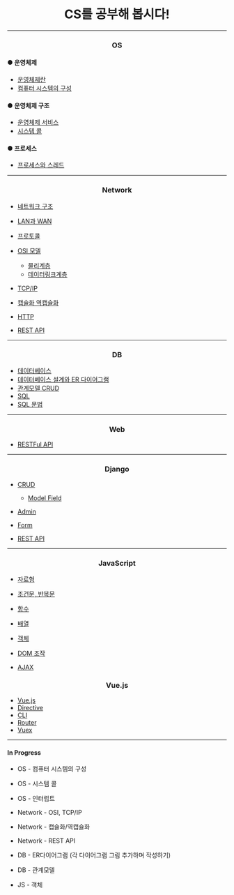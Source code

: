 # <center>CS를 공부해 봅시다!</center>
--------------------------------------
### <center>OS</center>
#### ● 운영체제
- [운영체제란](OS/운영체제/운영체제란.md)
- [컴퓨터 시스템의 구성](OS/운영체제/컴퓨터%20시스템의%20구성.md)
#### ● 운영체제 구조
- [운영체제 서비스](OS/운영체제%20구조/운영체제%20서비스.md)
- [시스템 콜](OS/운영체제%20구조/시스템%20콜.md)
#### ● 프로세스
- [프로세스와 스레드](OS/프로세스/프로세스와%20스레드.md)
-----------------------
### <center>Network</center>
- [네트워크 구조](Network/네트워크%20구조.md)
- [LAN과 WAN](Network/LAN과%20WAN.md)
- [프로토콜](Network/프로토콜.md)
- [OSI 모델](Network/OSI모델.md)
    - [물리계층](Network/OSI모델%20물리계층.md)
    - [데이터링크계층](Network/OSI모델%20데이터링크계층.md)
- [TCP/IP](Network/TCP-IP.md)
- [캡슐화 역캡슐화](Network/캡슐화%20역캡슐화.md)

- [HTTP](Network/HTTP.md)
- [REST API](Network/REST%20API.md)
-----------------------
### <center>DB</center>
- [데이터베이스](Database/데이터베이스.md)
- [데이터베이스 설계와 ER 다이어그램](Database/데이터베이스%20설계와%20ER%20다이어그램.md)
- [관계모델 CRUD](Database/관계모델.md)
- [SQL](Database/SQL.md)
- [SQL 문법](database/SQL%20문법.md)
-----------------------
### <center>Web</center>
- [RESTFul API](Web/RESTFul%20API.md)
-----------------------
### <center>Django</center>
- [CRUD](Django/Django%20CRUD.md)
    - [Model Field](Django/Django%20Model%20Field.md)
- [Admin](Django/Django%20Admin.md)
- [Form](Django/Django%20Form.md)

- [REST API](Django/Django%20REST%20API.md)
-----------------------
### <center>JavaScript</center>
- [자료형](JavaScript/JavaScript%20자료형.md)
- [조건문, 반복문](JavaScript/JavsScript%20조건문,%20반복문.md)
- [함수](JavaScript/JavaScript%20함수.md)
- [배열](JavaScript/JavaScript%20배열.md)
- [객체](JavaScript/JavaScript%20객체.md)

- [DOM 조작](JavaScript/JavaScript%20DOM조작.md)
- [AJAX](JavaScript/JavaScript%20AJAX.md)

### <center>Vue.js</center>
- [Vue.js](Vue.js/Vue.js.md)
- [Directive](Vue.js/Vue.js%20Directive.md)
- [CLI](Vue.js/Vue.js%20CLI.md)
- [Router](Vue.js/Vue.js%20Router.md)
- [Vuex](Vue.js/Vue.js%20Vuex.md)
-----------------------
#### In Progress
- OS - 컴퓨터 시스템의 구성
- OS - 시스템 콜
- OS - 인터럽트
- Network - OSI, TCP/IP
- Network - 캡슐화/역캡슐화
- Network - REST API
- DB - ER다이어그램 (각 다이어그램 그림 추가하며 작성하기)
- DB - 관계모델

- JS - 객체